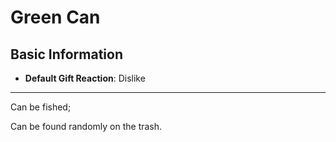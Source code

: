 # Green Can

## Basic Information

- **Default Gift Reaction**: Dislike


---
Can be fished;

Can be found randomly on the trash.
